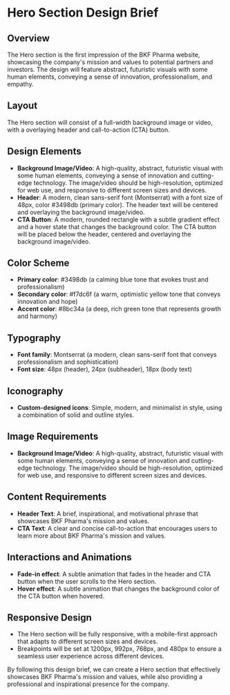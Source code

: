 **Hero Section Design Brief**
===========================

**Overview**
------------

The Hero section is the first impression of the BKF Pharma website, showcasing the company's mission and values to potential partners and investors. The design will feature abstract, futuristic visuals with some human elements, conveying a sense of innovation, professionalism, and empathy.

**Layout**
--------

The Hero section will consist of a full-width background image or video, with a overlaying header and call-to-action (CTA) button.

**Design Elements**
-----------------

* **Background Image/Video**: A high-quality, abstract, futuristic visual with some human elements, conveying a sense of innovation and cutting-edge technology. The image/video should be high-resolution, optimized for web use, and responsive to different screen sizes and devices.
* **Header**: A modern, clean sans-serif font (Montserrat) with a font size of 48px, color #3498db (primary color). The header text will be centered and overlaying the background image/video.
* **CTA Button**: A modern, rounded rectangle with a subtle gradient effect and a hover state that changes the background color. The CTA button will be placed below the header, centered and overlaying the background image/video.

**Color Scheme**
--------------

* **Primary color**: #3498db (a calming blue tone that evokes trust and professionalism)
* **Secondary color**: #f7dc6f (a warm, optimistic yellow tone that conveys innovation and hope)
* **Accent color**: #8bc34a (a deep, rich green tone that represents growth and harmony)

**Typography**
-------------

* **Font family**: Montserrat (a modern, clean sans-serif font that conveys professionalism and sophistication)
* **Font size**: 48px (header), 24px (subheader), 18px (body text)

**Iconography**
-------------

* **Custom-designed icons**: Simple, modern, and minimalist in style, using a combination of solid and outline styles.

**Image Requirements**
---------------------

* **Background Image/Video**: A high-quality, abstract, futuristic visual with some human elements, conveying a sense of innovation and cutting-edge technology. The image/video should be high-resolution, optimized for web use, and responsive to different screen sizes and devices.

**Content Requirements**
---------------------

* **Header Text**: A brief, inspirational, and motivational phrase that showcases BKF Pharma's mission and values.
* **CTA Text**: A clear and concise call-to-action that encourages users to learn more about BKF Pharma's mission and values.

**Interactions and Animations**
-----------------------------

* **Fade-in effect**: A subtle animation that fades in the header and CTA button when the user scrolls to the Hero section.
* **Hover effect**: A subtle animation that changes the background color of the CTA button when hovered.

**Responsive Design**
---------------------

* The Hero section will be fully responsive, with a mobile-first approach that adapts to different screen sizes and devices.
* Breakpoints will be set at 1200px, 992px, 768px, and 480px to ensure a seamless user experience across different devices.

By following this design brief, we can create a Hero section that effectively showcases BKF Pharma's mission and values, while also providing a professional and inspirational presence for the company.